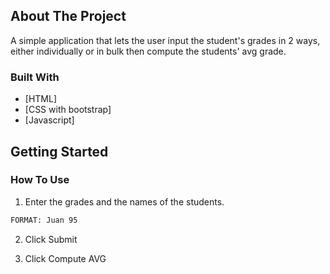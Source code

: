 
<!-- ABOUT THE PROJECT -->
## About The Project
A simple application that lets the user input the student's grades in 2 ways, either individually or in bulk then compute the students' avg grade.



### Built With



* [HTML]
* [CSS with bootstrap]
* [Javascript]

<!-- GETTING STARTED -->
## Getting Started

### How To Use

1. Enter the grades and the names of the students.
```sh
FORMAT: Juan 95
```
2. Click Submit

3. Click Compute AVG

